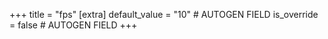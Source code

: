 +++
title = "fps"
[extra]
default_value = "10" # AUTOGEN FIELD
is_override = false # AUTOGEN FIELD
+++